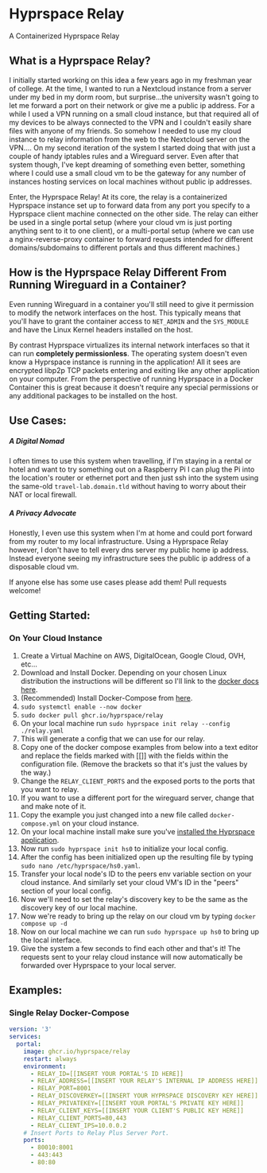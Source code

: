 # Hyprspace Relay
A Containerized Hyprspace Relay

## What is a Hyprspace Relay?
I initially started working on this idea a few years ago in my freshman year of college. At the time, I wanted to run a Nextcloud instance from a server under my bed in my dorm room, but surprise...the university wasn't going to let me forward a port on their network or give me a public ip address. For a while I used a VPN running on a small cloud instance, but that required all of my devices to be always connected to the VPN and I couldn't easily share files with anyone of my friends. So somehow I needed to use my cloud instance to relay information from the web to the Nextcloud server on the VPN.... On my second iteration of the system I started doing that with just a couple of handy iptables rules and a Wireguard server. Even after that system though, I've kept dreaming of something even better, something where I could use a small cloud vm to be the gateway for any number of instances hosting services on local machines without public ip addresses.

Enter, the Hyprspace Relay! At its core, the relay is a containerized Hyprspace instance set up to forward data from any port you specify to a Hyprspace client machine connected on the other side. The relay can either be used in a single portal setup (where your cloud vm is just porting anything sent to it to one client), or a multi-portal setup (where we can use a nginx-reverse-proxy container to forward requests intended for different domains/subdomains to different portals and thus different machines.)

## How is the Hyprspace Relay Different From Running Wireguard in a Container?
Even running Wireguard in a container you'll still need to give it permission to modify the network interfaces on the host. This typically means that you'll have to grant the container access to `NET_ADMIN` and the `SYS_MODULE` and have the Linux Kernel headers installed on the host.

By contrast Hyprspace virtualizes its internal network interfaces so that it can run **completely permissionless**. The operating system doesn't even know a Hyprspace instance is running in the application! All it sees are encrypted libp2p TCP packets entering and exiting like any other application on your computer. From the perspective of running Hyprspace in a Docker Container this is great because it doesn't require any special permissions or any additional packages to be installed on the host.

## Use Cases:
##### A Digital Nomad
I often times to use this system when travelling, if I'm staying in a rental or hotel and want to try something out on a Raspberry Pi I can plug the Pi into the location's router or ethernet port and then just ssh into the system using the same-old `travel-lab.domain.tld` without having to worry about their NAT or local firewall.

##### A Privacy Advocate
Honestly, I even use this system when I'm at home and could port forward from my router to my local infrastructure. Using a Hyprspace Relay however, I don't have to tell every dns server my public home ip address. Instead everyone seeing my infrastructure sees the public ip address of a disposable cloud vm. 

If anyone else has some use cases please add them! Pull requests welcome!

## Getting Started:
### On Your Cloud Instance
1. Create a Virtual Machine on AWS, DigitalOcean, Google Cloud, OVH, etc...
2. Download and Install Docker. Depending on your chosen Linux distribution the instructions will be different so I'll link to the [docker docs here](https://docs.docker.com/engine/install/).
3. (Recommended) Install Docker-Compose from [here](https://docs.docker.com/compose/install/).
4. `sudo systemctl enable --now docker`
5. `sudo docker pull ghcr.io/hyprspace/relay`
6. On your local machine run `sudo hyprspace init relay --config ./relay.yaml`
7. This will generate a config that we can use for our relay.
8. Copy one of the docker compose examples from below into a text editor and replace the fields marked with [[]] with the fields within the configuration file. (Remove the brackets so that it's just the values by the way.)
9. Change the `RELAY_CLIENT_PORTS` and the exposed ports to the ports that you want to relay.
10. If you want to use a different port for the wireguard server, change that and make note of it.
11. Copy the example you just changed into a new file called `docker-compose.yml` on your cloud instance.
12. On your local machine install make sure you've [installed the Hyprspace application](https://github.com/hyprspace/hyprspace).
13. Now run `sudo hyprspace init hs0` to initialize your local config.
14. After the config has been initialized open up the resulting file by typing `sudo nano /etc/hyprspace/hs0.yaml`.
15. Transfer your local node's ID to the peers env variable section on your cloud instance. And similarly set your cloud VM's ID in the "peers" section of your local config.
16. Now we'll need to set the relay's discovery key to be the same as the discovery key of our local machine.
17. Now we're ready to bring up the relay on our cloud vm by typing `docker compose up -d`
18. Now on our local machine we can run `sudo hyprspace up hs0` to bring up the local interface.
19. Give the system a few seconds to find each other and that's it! The requests sent to your relay cloud instance will now automatically be forwarded over Hyprspace to your local server.

## Examples:
### Single Relay Docker-Compose
``` yaml
version: '3'
services:
  portal:
    image: ghcr.io/hyprspace/relay
    restart: always
    environment:
      - RELAY_ID=[[INSERT YOUR PORTAL'S ID HERE]]
      - RELAY_ADDRESS=[[INSERT YOUR RELAY'S INTERNAL IP ADDRESS HERE]]
      - RELAY_PORT=8001
      - RELAY_DISCOVERKEY=[[INSERT YOUR HYPRSPACE DISCOVERY KEY HERE]]
      - RELAY_PRIVATEKEY=[[INSERT YOUR PORTAL'S PRIVATE KEY HERE]]
      - RELAY_CLIENT_KEYS=[[INSERT YOUR CLIENT'S PUBLIC KEY HERE]]
      - RELAY_CLIENT_PORTS=80,443
      - RELAY_CLIENT_IPS=10.0.0.2
    # Insert Ports to Relay Plus Server Port.
    ports:
      - 80010:8001
      - 443:443
      - 80:80
```